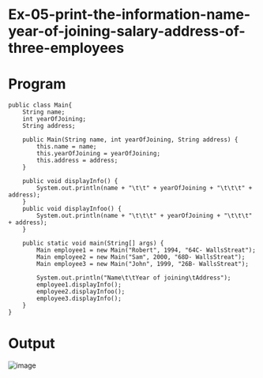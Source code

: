 # Ex-05-print-the-information-name-year-of-joining-salary-address-of-three-employees
# Program
```
public class Main{
    String name;
    int yearOfJoining;
    String address;

    public Main(String name, int yearOfJoining, String address) {
        this.name = name;
        this.yearOfJoining = yearOfJoining;
        this.address = address;
    }

    public void displayInfo() {
        System.out.println(name + "\t\t" + yearOfJoining + "\t\t\t" + address);
    }
    public void displayInfoo() {
        System.out.println(name + "\t\t\t" + yearOfJoining + "\t\t\t" + address);
    }

    public static void main(String[] args) {
        Main employee1 = new Main("Robert", 1994, "64C- WallsStreat");
        Main employee2 = new Main("Sam", 2000, "68D- WallsStreat");
        Main employee3 = new Main("John", 1999, "26B- WallsStreat");

        System.out.println("Name\t\tYear of joining\tAddress");
        employee1.displayInfo();
        employee2.displayInfoo();
        employee3.displayInfo();
    }
}

```
# Output
![image](https://github.com/Rohith-AIDS/Ex-05-print-the-information-name-year-of-joining-salary-address-of-three-employees/assets/94980736/a6eeeaec-1dd7-4e9d-95bc-2fd266418e13)
